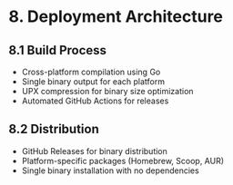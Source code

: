 # 8. Deployment Architecture

## 8.1 Build Process
- Cross-platform compilation using Go
- Single binary output for each platform
- UPX compression for binary size optimization
- Automated GitHub Actions for releases

## 8.2 Distribution
- GitHub Releases for binary distribution
- Platform-specific packages (Homebrew, Scoop, AUR)
- Single binary installation with no dependencies
